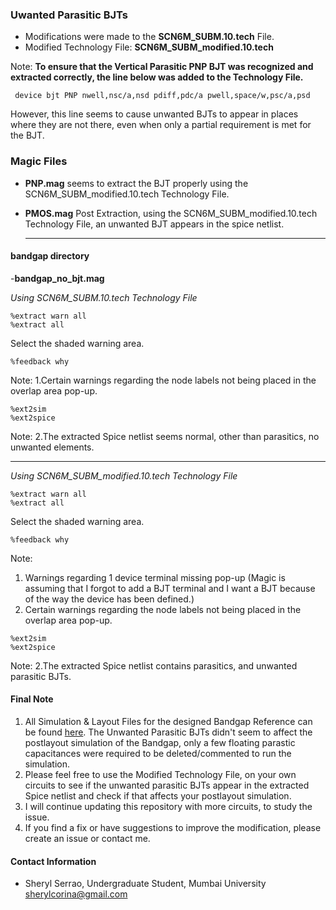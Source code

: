 ### Uwanted Parasitic BJTs



 - Modifications were made to the **SCN6M_SUBM.10.tech** File.
 - Modified Technology File:  **SCN6M_SUBM_modified.10.tech**
 
 Note: 
 **To ensure that the Vertical Parasitic PNP BJT was recognized and extracted correctly, the line below was added to the Technology File.**

```
 device bjt PNP nwell,nsc/a,nsd pdiff,pdc/a pwell,space/w,psc/a,psd 
```

However, this line seems to cause unwanted BJTs to appear in places where they are not there, even when only a partial requirement is met for the BJT.




### Magic Files

- **PNP.mag**
  seems to extract the BJT properly using the SCN6M_SUBM_modified.10.tech Technology File.
  
- **PMOS.mag**
  Post Extraction, using the SCN6M_SUBM_modified.10.tech Technology File, an unwanted BJT appears in the spice netlist.
  
  
  *********************************************************************************************************
  
 #### bandgap directory
  
 -**bandgap_no_bjt.mag**
 
  *Using SCN6M_SUBM.10.tech Technology File*
  ```
  %extract warn all
  %extract all
```
Select the shaded warning area.
  ```
  %feedback why
```
 Note: 
 1.Certain warnings regarding the node labels not being placed in the overlap area pop-up.
   ```
  %ext2sim
  %ext2spice
```
 Note: 
 2.The extracted Spice netlist seems normal, other than parasitics, no unwanted elements.
 
 
 **************************************
  
 
  *Using SCN6M_SUBM_modified.10.tech Technology File*
  ```
  %extract warn all
  %extract all
```
Select the shaded warning area.
  ```
  %feedback why
```
 Note: 
 1. Warnings regarding 1 device terminal missing pop-up (Magic is assuming that I forgot to add a BJT terminal and I want a BJT because of the way the device has been defined.)
 2. Certain warnings regarding the node labels not being placed in the overlap area pop-up.
 
   ```
  %ext2sim
  %ext2spice
```
 Note: 
 2.The extracted Spice netlist contains parasitics, and unwanted parasitic BJTs.
 
 
  #### Final Note

 
 1. All Simulation & Layout Files for the designed Bandgap Reference can be found [here](https://github.com/sherylcorina/avsdbgp_3v3).
 The Unwanted Parasitic BJTs didn't seem to affect the postlayout simulation of the Bandgap, only a few floating parastic capacitances were required to be deleted/commented to run the simulation.
 2. Please feel free to use the Modified Technology File, on your own circuits to see if the unwanted parasitic BJTs appear in the extracted Spice netlist and check if that affects your postlayout simulation.
 3. I will continue updating this repository with more circuits, to study the issue.
 4. If you find a fix or have suggestions to improve the modification, please create an issue or contact me.

 #### Contact Information

- Sheryl Serrao, Undergraduate Student, Mumbai University sherylcorina@gmail.com
